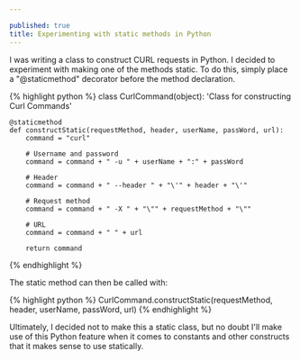 ```yaml
---

published: true
title: Experimenting with static methods in Python
---
```

I was writing a class to construct CURL requests in Python. I decided to experiment with making one of the methods static. To do this, simply place a "@staticmethod" decorator before the method declaration.

{% highlight python %}
class CurlCommand(object):
    'Class for constructing Curl Commands'

    @staticmethod
    def constructStatic(requestMethod, header, userName, passWord, url):
        command = "curl"

        # Username and password
        command = command + " -u " + userName + ":" + passWord

        # Header
        command = command + " --header " + "\'" + header + "\'"

        # Request method
        command = command + " -X " + "\"" + requestMethod + "\""

        # URL
        command = command + " " + url

        return command
{% endhighlight %}

The static method can then be called with:

{% highlight python %}
CurlCommand.constructStatic(requestMethod, header, userName, passWord, url)
{% endhighlight %}

Ultimately, I decided not to make this a static class, but no doubt I'll make use of this Python feature when it comes to constants and other constructs that it makes sense to use statically.
